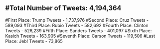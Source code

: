 #Total Number of Tweets: 4,194,364 
---
#First Place: Trump Tweets - 1,737,976
#Second Place: Cruz Tweets - 589,093
#Third Place: Rubio Tweets - 582,692
#Fourth Place: Clinton Tweets - 526,239
#Fifth Place: Sanders Tweets - 401,097
#Sixth Place: Kasich Tweets - 163,905
#Seventh Place: Carson Tweets - 119,506
#Last Place: Jeb! Tweets - 73,865
